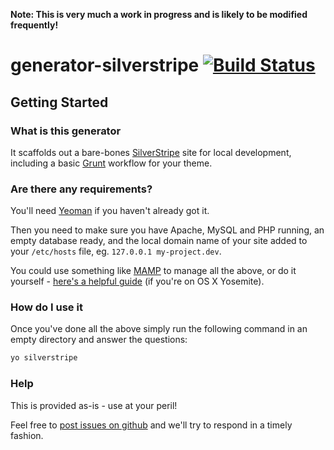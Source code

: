 **Note: This is very much a work in progress and is likely to be modified frequently!**

# generator-silverstripe [![Build Status](https://secure.travis-ci.org/matt-bailey/generator-silverstripe.png?branch=master)](https://travis-ci.org/matt-bailey/generator-silverstripe)

## Getting Started

### What is this generator

It scaffolds out a bare-bones [SilverStripe](http://www.silverstripe.org/) site for local development, including a basic [Grunt](http://gruntjs.com/) workflow for your theme.

### Are there any requirements?

You'll need [Yeoman](http://yeoman.io/) if you haven't already got it.

Then you need to make sure you have Apache, MySQL and PHP running, an empty database ready, and the local domain name of your site added to your `/etc/hosts` file, eg. `127.0.0.1 my-project.dev`.

You could use something like [MAMP](http://www.mamp.info/en/) to manage all the above, or do it yourself - [here's a helpful guide](http://akrabat.com/php/setting-up-php-mysql-on-os-x-yosemite/) (if you're on OS X Yosemite).

### How do I use it

Once you've done all the above simply run the following command in an empty directory and answer the questions:

```bash
yo silverstripe
```

### Help

This is provided as-is - use at your peril!

Feel free to [post issues on github](https://github.com/gpmd/generator-silverstripe/issues) and we'll try to respond in a timely fashion.
